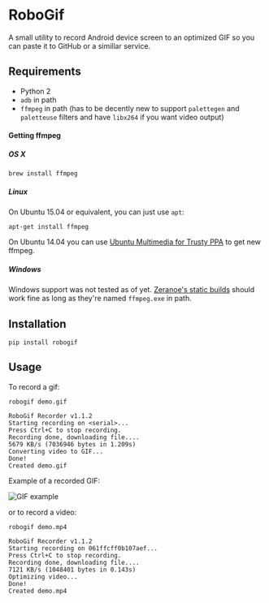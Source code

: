 # RoboGif

A small utility to record Android device screen to an optimized GIF so you can paste it to GitHub or a simillar service.

## Requirements

* Python 2
* `adb` in path
* `ffmpeg` in path (has to be decently new to support `palettegen` and `paletteuse` filters and have `libx264` if you want video output)

#### Getting ffmpeg

##### OS X

```
brew install ffmpeg
```

##### Linux

On Ubuntu 15.04 or equivalent, you can just use `apt`:

```
apt-get install ffmpeg
```

On Ubuntu 14.04 you can use [Ubuntu Multimedia for Trusty PPA](https://launchpad.net/~mc3man/+archive/ubuntu/trusty-media) to get new ffmpeg.
 
##### Windows
 
Windows support was not tested as of yet. [Zeranoe's static builds](http://ffmpeg.zeranoe.com/builds/) should work fine as long as they're named `ffmpeg.exe` in path. 


## Installation

```
pip install robogif
```

## Usage

To record a gif:

```
robogif demo.gif

RoboGif Recorder v1.1.2
Starting recording on <serial>...
Press Ctrl+C to stop recording.
Recording done, downloading file....
5679 KB/s (7036946 bytes in 1.209s)
Converting video to GIF...
Done!
Created demo.gif
```

Example of a recorded GIF:

![GIF example](https://izacus.github.io/RoboGif/images/demo.gif)

or to record a video:

```
robogif demo.mp4

RoboGif Recorder v1.1.2
Starting recording on 061ffcff0b107aef...
Press Ctrl+C to stop recording.
Recording done, downloading file....
7121 KB/s (1048401 bytes in 0.143s)
Optimizing video...
Done!
Created demo.mp4
```
